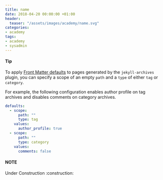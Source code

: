 ```yaml
---
title: name
date: 2018-04-20 00:00:00 +01:00
header:
  teaser: "/assets/images/academy/name.svg"
categories:
- academy
tags:
- academy
- sysadmin
---
```


<div class="notice--success" markdown="1">

<h4 class="no_toc"><i class="fas fa-lightbulb"></i> Tip</h4>

To apply [Front Matter defaults](https://jekyllrb.com/docs/configuration/front-matter-defaults/) to pages generated by the `jekyll-archives` plugin, you can specify a scope of an empty `path` and a `type` of either `tag` or `category`.

For example, the following configuration enables author profile on tag archives and disables comments on category archives.

```yaml
defaults:
  - scope:
      path: ""
      type: tag
    values:
      author_profile: true
  - scope:
      path: ""
      type: category
    values:
      comments: false
```

</div>

<div class="notice--fa-exclamation-triangle" markdown="1">
  <h4 class="no_toc"><i class="fas fa-warning"></i>NOTE</h4>
  Under Construction :construction:
</div>
